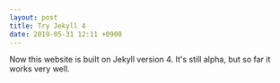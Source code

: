 ```yaml
---
layout: post
title: Try Jekyll 4
date: 2019-05-31 12:11 +0900
---
```


Now this website is built on Jekyll version 4.
It's still alpha, but so far it works very well.
